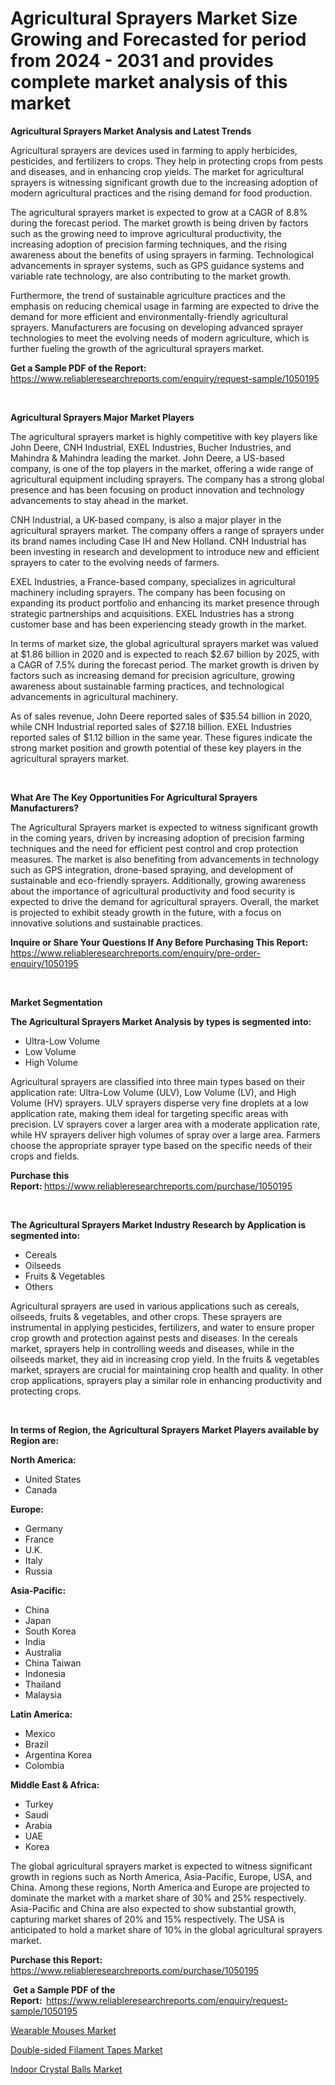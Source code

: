 <p><h1>Agricultural Sprayers Market Size Growing and Forecasted for period from 2024 - 2031 and provides complete market analysis of this market</h1></p><p><strong>Agricultural Sprayers Market Analysis and Latest Trends</strong></p>
<p><p>Agricultural sprayers are devices used in farming to apply herbicides, pesticides, and fertilizers to crops. They help in protecting crops from pests and diseases, and in enhancing crop yields. The market for agricultural sprayers is witnessing significant growth due to the increasing adoption of modern agricultural practices and the rising demand for food production.</p><p>The agricultural sprayers market is expected to grow at a CAGR of 8.8% during the forecast period. The market growth is being driven by factors such as the growing need to improve agricultural productivity, the increasing adoption of precision farming techniques, and the rising awareness about the benefits of using sprayers in farming. Technological advancements in sprayer systems, such as GPS guidance systems and variable rate technology, are also contributing to the market growth.</p><p>Furthermore, the trend of sustainable agriculture practices and the emphasis on reducing chemical usage in farming are expected to drive the demand for more efficient and environmentally-friendly agricultural sprayers. Manufacturers are focusing on developing advanced sprayer technologies to meet the evolving needs of modern agriculture, which is further fueling the growth of the agricultural sprayers market.</p></p>
<p><strong>Get a Sample PDF of the Report:&nbsp;</strong> <a href="https://www.reliableresearchreports.com/enquiry/request-sample/1050195">https://www.reliableresearchreports.com/enquiry/request-sample/1050195</a></p>
<p>&nbsp;</p>
<p><strong>Agricultural Sprayers Major Market Players</strong></p>
<p><p>The agricultural sprayers market is highly competitive with key players like John Deere, CNH Industrial, EXEL Industries, Bucher Industries, and Mahindra & Mahindra leading the market. John Deere, a US-based company, is one of the top players in the market, offering a wide range of agricultural equipment including sprayers. The company has a strong global presence and has been focusing on product innovation and technology advancements to stay ahead in the market.</p><p>CNH Industrial, a UK-based company, is also a major player in the agricultural sprayers market. The company offers a range of sprayers under its brand names including Case IH and New Holland. CNH Industrial has been investing in research and development to introduce new and efficient sprayers to cater to the evolving needs of farmers.</p><p>EXEL Industries, a France-based company, specializes in agricultural machinery including sprayers. The company has been focusing on expanding its product portfolio and enhancing its market presence through strategic partnerships and acquisitions. EXEL Industries has a strong customer base and has been experiencing steady growth in the market.</p><p>In terms of market size, the global agricultural sprayers market was valued at $1.86 billion in 2020 and is expected to reach $2.67 billion by 2025, with a CAGR of 7.5% during the forecast period. The market growth is driven by factors such as increasing demand for precision agriculture, growing awareness about sustainable farming practices, and technological advancements in agricultural machinery.</p><p>As of sales revenue, John Deere reported sales of $35.54 billion in 2020, while CNH Industrial reported sales of $27.18 billion. EXEL Industries reported sales of $1.12 billion in the same year. These figures indicate the strong market position and growth potential of these key players in the agricultural sprayers market.</p></p>
<p>&nbsp;</p>
<p><strong>What Are The Key Opportunities For Agricultural Sprayers Manufacturers?</strong></p>
<p><p>The Agricultural Sprayers market is expected to witness significant growth in the coming years, driven by increasing adoption of precision farming techniques and the need for efficient pest control and crop protection measures. The market is also benefiting from advancements in technology such as GPS integration, drone-based spraying, and development of sustainable and eco-friendly sprayers. Additionally, growing awareness about the importance of agricultural productivity and food security is expected to drive the demand for agricultural sprayers. Overall, the market is projected to exhibit steady growth in the future, with a focus on innovative solutions and sustainable practices.</p></p>
<p><strong>Inquire or Share Your Questions If Any Before Purchasing This Report:</strong> <a href="https://www.reliableresearchreports.com/enquiry/pre-order-enquiry/1050195">https://www.reliableresearchreports.com/enquiry/pre-order-enquiry/1050195</a></p>
<p>&nbsp;</p>
<p><strong>Market Segmentation</strong></p>
<p><strong>The Agricultural Sprayers Market Analysis by types is segmented into:</strong></p>
<p><ul><li>Ultra-Low Volume</li><li>Low Volume</li><li>High Volume</li></ul></p>
<p><p>Agricultural sprayers are classified into three main types based on their application rate: Ultra-Low Volume (ULV), Low Volume (LV), and High Volume (HV) sprayers. ULV sprayers disperse very fine droplets at a low application rate, making them ideal for targeting specific areas with precision. LV sprayers cover a larger area with a moderate application rate, while HV sprayers deliver high volumes of spray over a large area. Farmers choose the appropriate sprayer type based on the specific needs of their crops and fields.</p></p>
<p><strong>Purchase this Report:&nbsp;</strong><a href="https://www.reliableresearchreports.com/purchase/1050195">https://www.reliableresearchreports.com/purchase/1050195</a></p>
<p>&nbsp;</p>
<p><strong>The Agricultural Sprayers Market Industry Research by Application is segmented into:</strong></p>
<p><ul><li>Cereals</li><li>Oilseeds</li><li>Fruits & Vegetables</li><li>Others</li></ul></p>
<p><p>Agricultural sprayers are used in various applications such as cereals, oilseeds, fruits & vegetables, and other crops. These sprayers are instrumental in applying pesticides, fertilizers, and water to ensure proper crop growth and protection against pests and diseases. In the cereals market, sprayers help in controlling weeds and diseases, while in the oilseeds market, they aid in increasing crop yield. In the fruits & vegetables market, sprayers are crucial for maintaining crop health and quality. In other crop applications, sprayers play a similar role in enhancing productivity and protecting crops.</p></p>
<p>&nbsp;</p>
<p><strong>In terms of Region, the Agricultural Sprayers Market Players available by Region are:</strong></p>
<p>
    <p> <strong> North America: </strong>
        <ul>
            <li>United States</li>
            <li>Canada</li>
        </ul>
        </p> 
    <p> <strong> Europe: </strong>
        <ul>
            <li>Germany</li>
            <li>France</li>
            <li>U.K.</li>
            <li>Italy</li>
            <li>Russia</li>
        </ul>
        </p> 
    <p> <strong> Asia-Pacific: </strong>
        <ul>
            <li>China</li>
            <li>Japan</li>
            <li>South Korea</li>
            <li>India</li>
            <li>Australia</li>
            <li>China Taiwan</li>
            <li>Indonesia</li>
            <li>Thailand</li>
            <li>Malaysia</li>
        </ul>
        </p> 
    <p> <strong> Latin America: </strong>
        <ul>
            <li>Mexico</li>
            <li>Brazil</li>
            <li>Argentina Korea</li>
            <li>Colombia</li>
        </ul>
        </p> 
    <p> <strong> Middle East & Africa: </strong>
        <ul>
            <li>Turkey</li>
            <li>Saudi</li>
            <li>Arabia</li>
            <li>UAE</li>
            <li>Korea</li>
        </ul>
    </p>
    </p>
<p><p>The global agricultural sprayers market is expected to witness significant growth in regions such as North America, Asia-Pacific, Europe, USA, and China. Among these regions, North America and Europe are projected to dominate the market with a market share of 30% and 25% respectively. Asia-Pacific and China are also expected to show substantial growth, capturing market shares of 20% and 15% respectively. The USA is anticipated to hold a market share of 10% in the global agricultural sprayers market.</p></p>
<p><strong>Purchase this Report: </strong><a href="https://www.reliableresearchreports.com/purchase/1050195">https://www.reliableresearchreports.com/purchase/1050195</a></p>
<p>&nbsp;<strong>Get a Sample PDF of the Report:&nbsp;&nbsp;</strong><a href="https://www.reliableresearchreports.com/enquiry/request-sample/1050195">https://www.reliableresearchreports.com/enquiry/request-sample/1050195</a></p>
<p><strong></strong></p>
<p><p><a href="https://view.publitas.com/reportprime-1/wearable-mouses-market-research-report-provides-critical-insights-that-can-help-shape-business-development-and-investment-strategies/">Wearable Mouses Market</a></p><p><a href="https://view.publitas.com/reportprime-1/double-sided-filament-tapes-market-provides-detailed-segmentation-of-this-market-based-on-type-application-and-region-and-forecast-for-the-period-from-2024-2031/">Double-sided Filament Tapes Market</a></p><p><a href="https://view.publitas.com/reportprime-1/indoor-crystal-balls-market-insights-market-players-and-forecast-till-2031/">Indoor Crystal Balls Market</a></p></p>